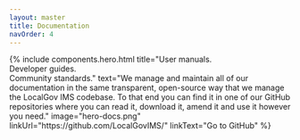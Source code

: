 ```yaml
---
layout: master
title: Documentation
navOrder: 4
---
```

<section class="o-container o-container--padded">
    <div class="o-wrapper o-wrapper--content">
        {% include  components.hero.html 
                    title="User manuals.<br/>Developer guides.<br/>Community standards." 
                    text="We manage and maintain all of our documentation in the same transparent, open-source way that we manage the LocalGov IMS codebase. To that end you can find it in one of our GitHub repositories where you can read it, download it, amend it and use it however you need."
                    image="hero-docs.png"
                    linkUrl="https://github.com/LocalGovIMS/"
                    linkText="Go to GitHub"
        %}
    </div>
</section>